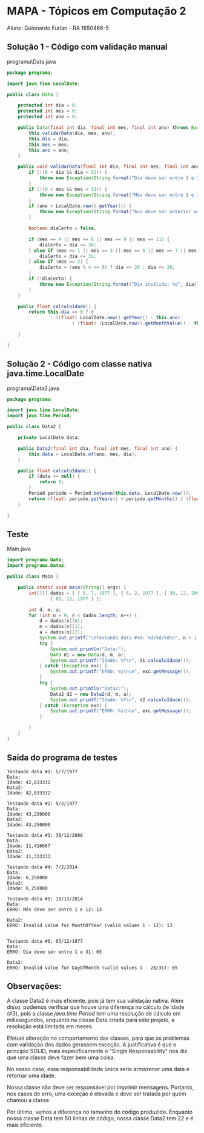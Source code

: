 # MAPA - Tópicos em Computação 2

Aluno: Guionardo Furlan - RA 1650466-5

## Solução 1 - Código com validação manual

programa\Data.java

``` JAVA
package programa;

import java.time.LocalDate;

public class Data {

    protected int dia = 0;
    protected int mes = 0;
    protected int ano = 0;

    public Data(final int dia, final int mes, final int ano) throws Exception {
        this.validarData(dia, mes, ano);
        this.dia = dia;
        this.mes = mes;
        this.ano = ano;
    }

    public void validarData(final int dia, final int mes, final int ano) throws Exception {
        if (!(0 < dia && dia < 32)) {
            throw new Exception(String.format("Dia deve ser entre 1 e 31: %d", dia));
        }
        if (!(0 < mes && mes < 13)) {
            throw new Exception(String.format("Mês deve ser entre 1 e 12: %d", mes));
        }
        if (ano > LocalDate.now().getYear()) {
            throw new Exception(String.format("Ano deve ser anterior ao ano atual: %d", ano));
        }

        boolean diaCerto = false;

        if (mes == 4 || mes == 6 || mes == 9 || mes == 11) {
            diaCerto = dia <= 30;
        } else if (mes == 1 || mes == 3 || mes == 5 || mes == 7 || mes == 8 || mes == 10 || mes == 12) {
            diaCerto = dia <= 31;
        } else if (mes == 2) {
            diaCerto = (ano % 4 == 0) ? dia <= 29 : dia <= 28;
        }
        if (!diaCerto) {
            throw new Exception(String.format("Dia inválido: %d", dia));
        }
    }

    public float calculoIdade() {
        return this.dia == 0 ? 0
                : ((float) LocalDate.now().getYear() - this.ano)
                        + (float) (LocalDate.now().getMonthValue() - this.mes) / 12;

    }

}
```

## Solução 2 - Código com classe nativa java.time.LocalDate

programa\Data2.java

``` JAVA
package programa;

import java.time.LocalDate;
import java.time.Period;

public class Data2 {

    private LocalDate data;

    public Data2(final int dia, final int mes, final int ano) {
        this.data = LocalDate.of(ano, mes, dia);
    }

    public float calculoIdade() {
        if (data == null) {
            return 0;
        }
        Period periodo = Period.between(this.data, LocalDate.now());
        return (float) periodo.getYears() + periodo.getMonths() / (float) 12;
    }

}
```

## Teste

Main.java

``` JAVA
import programa.Data;
import programa.Data2;

public class Main {

    public static void main(String[] args) {
        int[][] dados = { { 5, 7, 1977 }, { 5, 2, 1977 }, { 30, 12, 2008 }, { 7, 2, 2014 }, { 13, 13, 2014 },
                { 65, 12, 1977 } };

        int d, m, a;
        for (int n = 0; n < dados.length; n++) {
            d = dados[n][0];
            m = dados[n][1];
            a = dados[n][2];
            System.out.printf("\nTestando data #%d: %d/%d/%d\n", n + 1, d, m, a);
            try {
                System.out.println("Data:");
                Data d1 = new Data(d, m, a);
                System.out.printf("Idade: %f\n", d1.calculoIdade());
            } catch (Exception exc) {
                System.out.printf("ERRO: %s\n\n", exc.getMessage());
            }
            try {
                System.out.println("Data2:");
                Data2 d2 = new Data2(d, m, a);
                System.out.printf("Idade: %f\n", d2.calculoIdade());
            } catch (Exception exc) {
                System.out.printf("ERRO: %s\n\n", exc.getMessage());
            }

        }
    }
}
```

## Saída do programa de testes

```
Testando data #1: 5/7/1977
Data:
Idade: 42,833332
Data2:
Idade: 42,833332

Testando data #2: 5/2/1977
Data:
Idade: 43,250000
Data2:
Idade: 43,250000

Testando data #3: 30/12/2008
Data:
Idade: 11,416667
Data2:
Idade: 11,333333

Testando data #4: 7/2/2014
Data:
Idade: 6,250000
Data2:
Idade: 6,250000

Testando data #5: 13/13/2014
Data:
ERRO: Mês deve ser entre 1 e 12: 13

Data2:
ERRO: Invalid value for MonthOfYear (valid values 1 - 12): 13


Testando data #6: 65/12/1977
Data:
ERRO: Dia deve ser entre 1 e 31: 65

Data2:
ERRO: Invalid value for DayOfMonth (valid values 1 - 28/31): 65

```

## Observações:

A classe Data2 é mais eficiente, pois já tem sua validação nativa. Além disso, podemos verificar que houve uma diferença no cálculo de idade (#3), pois a classe *java.time.Period* tem uma resolução de cálculo em milissegundos, enquanto na classe Data criada para este projeto, a resolução está limitada em meses.

Efetuei alteração no comportamento das classes, para que os problemas com validação dos dados gerassem exceção. A justificativa é que o princípio SOLID, mais especificamente o "Single Responsability" nos diz que uma classe deve fazer bem uma coisa. 

No nosso caso, essa responsabilidade única seria armazenar uma data e retornar uma idade. 

Nossa classe não deve ser responsável por imprimir mensagens. Portanto, nos casos de erro, uma exceção é elevada e deve ser tratada por quem chamou a classe.

Por último, vemos a diferença no tamanho do código produzido. Enquanto nossa classe Data tem 50 linhas de código, nossa classe Data2 tem 22 e é mais eficiente.
